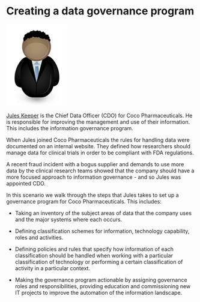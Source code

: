 <!-- SPDX-License-Identifier: Apache-2.0 -->

# Creating a data governance program

![Icon](../../personas/jules-keeper.png)

[Jules Keeper](../../personas/jules-keeper.md) is the Chief Data Officer (CDO)
for Coco Pharmaceuticals.
He is responsible for improving the management and use of their information.
This includes the information governance program.

When Jules joined Coco Pharmaceuticals the rules for handling data were
documented on an internal website.
They defined how researchers should manage data for clinical trials
in order to be compliant with FDA regulations.

A recent fraud incident with a bogus supplier and demands to use more data
by the clinical research teams showed that the company should have a more
focused approach to information governance - and so Jules was appointed CDO.

In this scenario we walk through the steps that Jules takes
to set up a governance program for Coco Pharmaceuticals.
This includes:

* Taking an inventory of the subject areas of data
that the company uses and the major systems where each occurs.

* Defining classification schemes for information, technology
capability, roles and activities.

* Defining policies and rules
that specify how information of each classification should
be handled when working with a particular classification of technology
or performing a certain classification of activity in a particular context.

* Making the governance program actionable by assigning governance
roles and responsibilities, providing education and commissioning
new IT projects to improve the automation of the information landscape.